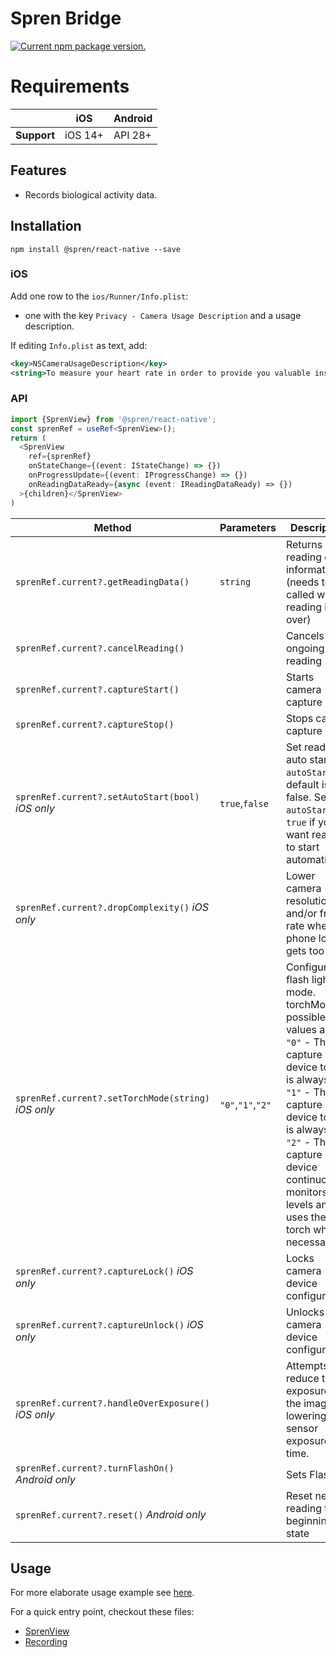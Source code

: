 # Spren Bridge

<a href="https://www.npmjs.org/package/@spren/react-native">
  <img src="https://img.shields.io/npm/v/@spren/react-native?color=brightgreen&label=npm%20package" alt="Current npm package version." />
</a>

# Requirements
|                | iOS     | Android     |
|----------------|---------|---------|
| **Support**    | iOS 14+| API 28+|


## Features

* Records biological activity data.

## Installation

```
npm install @spren/react-native --save
```

### iOS

Add one row to the `ios/Runner/Info.plist`:

* one with the key `Privacy - Camera Usage Description` and a usage description.

If editing `Info.plist` as text, add:

```xml
<key>NSCameraUsageDescription</key>
<string>To measure your heart rate in order to provide you valuable insights.</string>
```

### API
```typescript
import {SprenView} from '@spren/react-native';
const sprenRef = useRef<SprenView>();
return (
  <SprenView
    ref={sprenRef}
    onStateChange={(event: IStateChange) => {})
    onProgressUpdate={(event: IProgressChange) => {})
    onReadingDataReady={async (event: IReadingDataReady) => {})
  >{children}</SprenView>
)
```
| Method                     | Parameters              | Description                                                                               |
|----------------------------|-------------------|-------------------------------------------------------------------------------------------|
| `sprenRef.current?.getReadingData()`        | `string`          | Returns reading data information (needs to be called when reading is over)                                                                 |
| `sprenRef.current?.cancelReading()`           |  | Cancels the ongoing reading                                                 |
| `sprenRef.current?.captureStart()`                |              | Starts camera capture |
| `sprenRef.current?.captureStop()`          |             | Stops camera capture                                                      |
| `sprenRef.current?.setAutoStart(bool)` *iOS only*           | `true`,`false`          | Set reading auto start. `autoStart` by default is false. Set `autoStart` to `true` if you want reading to start automatically.                                                             |
| `sprenRef.current?.dropComplexity()` *iOS only*  |   | Lower camera resolution and/or frame rate when phone load gets too high                                                              |
| `sprenRef.current?.setTorchMode(string)` *iOS only*        | `"0"`,`"1"`,`"2"`          | Configure flash light mode. torchMode possible values are: `"0"` - The capture device torch is always off. `"1"` - The capture device torch is always on. `"2"` - The capture device continuously monitors light levels and uses the torch when necessary.                                                                 |
| `sprenRef.current?.captureLock()` *iOS only*    |          | Locks camera device configuration      |
| `sprenRef.current?.captureUnlock()` *iOS only*     |          | Unlocks camera device configuration      |
| `sprenRef.current?.handleOverExposure()` *iOS only*     |          | Attempts to reduce the exposure of the image by lowering the sensor exposure time.      |
| `sprenRef.current?.turnFlashOn()` *Android only*     |          | Sets Flash On      |
| `sprenRef.current?.reset()` *Android only*     |          | Reset new reading to the beginning state      |

## Usage

For more elaborate usage example see [here](https://github.com/Elite-HRV/spren-vision-ios/tree/main/react-native/example).

For a quick entry point, checkout these files:
- [SprenView](https://github.com/Elite-HRV/spren-vision-ios/tree/main/react-native/example/src/components/SprenView/index.tsx)
- [Recording](https://github.com/Elite-HRV/spren-vision-ios/tree/main/react-native/example/src/stacks/measure/Recording/index.tsx)
